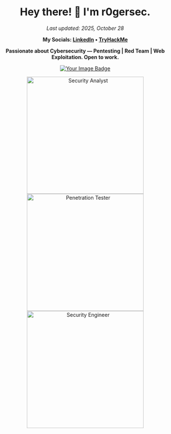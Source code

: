 <h1 align="center">Hey there! 👋 I'm <strong>r0gersec.</strong></h1>

<p align="center"><em>Last updated: 2025, October 28</em></p>

<p align="center">
  <strong>My Socials:
  <a href="https://www.linkedin.com/in/r0gersec/" target="_blank">LinkedIn</a> •
  <a href="https://tryhackme.com/p/r0gersec" target="_blank">TryHackMe</a> </strong>
</p>

<p align="center">
  <strong>Passionate about Cybersecurity — Pentesting | Red Team | Web Exploitation. Open to work.</strong>
</p>

<p align="center">
  <a href="https://tryhackme.com/p/r0gersec" target="_blank">
    <img src="https://tryhackme-badges.s3.amazonaws.com/r0gersec.png" alt="Your Image Badge" />
  </a>
</p>

<p align="center">
  <img src="https://i.imgur.com/wyPxQ4n.png" width="320" alt="Security Analyst" />
  <img src="https://i.imgur.com/CZzya13.png" width="320" alt="Penetration Tester" />
  <img src="https://i.imgur.com/A0UgiQr.png" width="320" alt="Security Engineer" />
</p>
